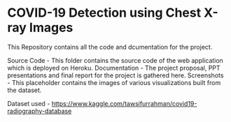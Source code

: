 # COVID-19 Detection using Chest X-ray Images

This Repository contains all the code and dcumentation for the project.

Source Code - This folder contains the source code of the web application which is deployed on Heroku.
Documentation - The project proposal, PPT presentations and final report for the project is gathered here.
Screenshots - This placeholder contains the images of various visualizations built from the dataset.

Dataset used - https://www.kaggle.com/tawsifurrahman/covid19-radiography-database



